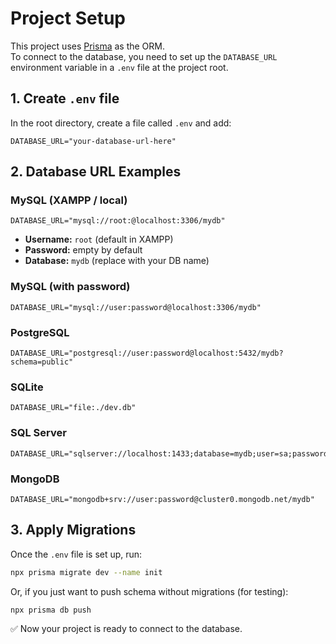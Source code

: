 # Project Setup

This project uses [Prisma](https://www.prisma.io/) as the ORM.  
To connect to the database, you need to set up the `DATABASE_URL` environment variable in a `.env` file at the project root.

## 1. Create `.env` file

In the root directory, create a file called `.env` and add:

```env
DATABASE_URL="your-database-url-here"
```

## 2. Database URL Examples

### MySQL (XAMPP / local)
```env
DATABASE_URL="mysql://root:@localhost:3306/mydb"
```
- **Username:** `root` (default in XAMPP)  
- **Password:** empty by default  
- **Database:** `mydb` (replace with your DB name)  

### MySQL (with password)
```env
DATABASE_URL="mysql://user:password@localhost:3306/mydb"
```

### PostgreSQL
```env
DATABASE_URL="postgresql://user:password@localhost:5432/mydb?schema=public"
```

### SQLite
```env
DATABASE_URL="file:./dev.db"
```

### SQL Server
```env
DATABASE_URL="sqlserver://localhost:1433;database=mydb;user=sa;password=your_password;encrypt=true"
```

### MongoDB
```env
DATABASE_URL="mongodb+srv://user:password@cluster0.mongodb.net/mydb"
```

## 3. Apply Migrations

Once the `.env` file is set up, run:

```bash
npx prisma migrate dev --name init
```

Or, if you just want to push schema without migrations (for testing):

```bash
npx prisma db push
```

✅ Now your project is ready to connect to the database.

